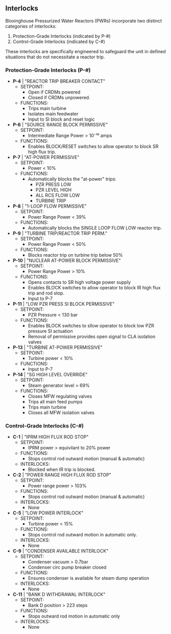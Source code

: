## Interlocks
Bloxinghouse Pressurized Water Reactors (PWRs) incorporate two distinct categories of interlocks:

1. Protection-Grade Interlocks (indicated by P-#)
2. Control-Grade Interlocks (indicated by C-#)

These interlocks are specifically engineered to safeguard the unit in defined situations that do not necessitate a reactor trip.

### Protection-Grade Interlocks (P-#)
- **P-4** | "REACTOR TRIP BREAKER CONTACT"
    - SETPOINT:
        - Open if CRDMs powered
        - Closed if CRDMs unpowered.
    - FUNCTIONS:
        - Trips main turbine
        - Isolates main feedwater
        - Input to SI block and reset logic
- **P-6** | "SOURCE RANGE BLOCK PERMISSIVE"
    - SETPOINT:
        - Intermediate Range Power > 10⁻¹⁰ amps
    - FUNCTIONS:
        - Enables BLOCK/RESET switches to allow operator to block SR high flux trip.
- **P-7** | "AT-POWER PERMISSIVE"
    - SETPOINT:
        - Power < 10%
    - FUNCTIONS:
        - Automatically blocks the "at-power" trips:
            - PZR PRESS LOW
            - PZR LEVEL HIGH
            - ALL RCS FLOW LOW
            - TURBINE TRIP
- **P-8** | "1-LOOP FLOW PERMISSIVE"
    - SETPOINT:
        - Power Range Power < 39%
    - FUNCTIONS:
        - Automatically blocks the SINGLE LOOP FLOW LOW reactor trip.
- **P-9** | "TURBINE TRIP/REACTOR TRIP PERM."
    - SETPOINT:
        - Power Range Power < 50%
    - FUNCTIONS:
        - Blocks reactor trip on turbine trip below 50%
- **P-10** | "NUCLEAR AT-POWER BLOCK PERMISSIVE"
    - SETPOINT:
        - Power Range Power > 10%
    - FUNCTIONS:
        - Opens contacts to SR high voltage power supply
        - Enables BLOCK switches to allow operator to block IR high flux trip and rod stop.
        - Input to P-7
- **P-11** | "LOW PZR PRESS SI BLOCK PERMISSIVE"
    - SETPOINT:
        - PZR Pressure < 130 bar
    - FUNCTIONS:
        - Enables BLOCK switches to sllow operator to block low PZR pressure SI actuation
        - Removal of permissive provides open signal to CLA isolation valves
- **P-13** | "TURBINE AT-POWER PERMISSIVE"
    - SETPOINT:
        - Turbine power < 10%
    - FUNCTIONS:
        - Input to P-7
- **P-14** | "SG HIGH LEVEL OVERRIDE"
    - SETPOINT:
        - Steam generator level > 69%
    - FUNCTIONS:
        - Closes MFW regulating valves
        - Trips all main feed pumps
        - Trips main turbine
        - Closes all MFW isolation valves

### Control-Grade Interlocks (C-#)
- **C-1** | "IPRM HIGH FLUX ROD STOP"
    - SETPOINT:
        - IPRM power > equivilant to 20% power
    - FUNCTIONS:
        - Stops control rod outward motion (manual & automatic)
    - INTERLOCKS:
        - Blocked when IR trip is blocked.
- **C-2** | "POWER RANGE HIGH FLUX ROD STOP"
    - SETPOINT:
        - Power range power > 103%
    - FUNCTIONS:
        - Stops control rod outward motion (manual & automatic)
    - INTERLOCKS:
        - None
- **C-5** | "LOW POWER INTERLOCK"
    - SETPOINT:
        - Turbine power < 15%
    - FUNCTIONS:
        - Stops control rod outward motion in automatic only.
    - INTERLOCKS:
        - None
- **C-9** | "CONDENSER AVAILABLE INTERLOCK"
    - SETPOINT:
        - Condenser vacuum > 0.7bar
        - Condenser circ pump breaker closed
    - FUNCTIONS:
        - Ensures condenser is available for steam dump operation
    - INTERLOCKS:
        - None
- **C-11** | "BANK D WITHDRAWAL INTERLOCK"
    - SETPOINT:
        - Bank D position > 223 steps
    - FUNCTIONS:
        - Stops outward rod motion in automatic only
    - INTERLOCKS:
        - None